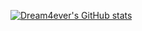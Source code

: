 [![Dream4ever's GitHub stats](https://github-readme-stats.vercel.app/api?username=Dream4ever&count_private=true&show_icons=true&theme=radical)](https://github.com/anuraghazra/github-readme-stats)
